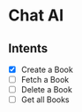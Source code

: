 # Chat AI

## Intents

- [x] Create a Book
- [ ] Fetch a Book
- [ ] Delete a Book
- [ ] Get all Books
